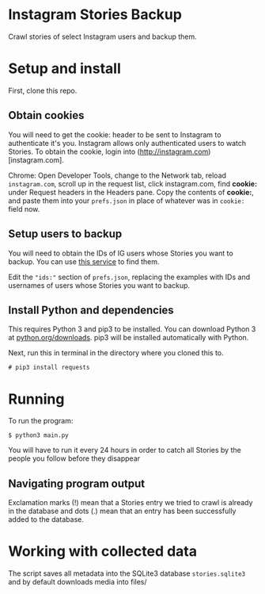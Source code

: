# Instagram Stories Backup
Crawl stories of select Instagram users and backup them.
# Setup and install
First, clone this repo.

## Obtain cookies

You will need to get the cookie: header to be sent to Instagram to authenticate it's you. Instagram allows only authenticated users to watch Stories. To obtain the cookie, login into (http://instagram.com)[instagram.com].

Chrome: Open Developer Tools, change to the Network tab, reload `instagram.com`, scroll up in the request list, click instagram.com, find __cookie:__ under Request headers in the Headers pane. Copy the contents of __cookie:__, and paste them into your `prefs.json` in place of whatever was in `cookie:` field now.

## Setup users to backup
You will need to obtain the IDs of IG users whose Stories you want to backup. You can use [this service](https://smashballoon.com/instagram-feed/find-instagram-user-id/) to find them.

Edit the `"ids:"` section of `prefs.json`, replacing the examples with IDs and usernames of users whose Stories you want to backup.

## Install Python and dependencies
This requires Python 3 and pip3 to be installed. You can download Python 3 at [python.org/downloads](https://www.python.org/downloads/). pip3 will be installed automatically with Python.

Next, run this in terminal in the directory where you cloned this to.
```
# pip3 install requests
```

# Running
To run the program:
```
$ python3 main.py
```
You will have to run it every 24 hours in order to catch all Stories by the people you follow before they disappear

## Navigating program output
Exclamation marks (!) mean that a Stories entry we tried to crawl is already in the database and dots (.) mean that an entry has been successfully added to the database.

# Working with collected data
The script saves all metadata into the SQLite3 database `stories.sqlite3` and by default downloads media into files/
